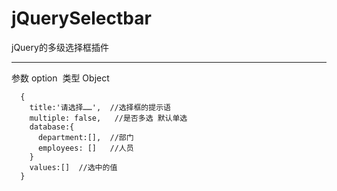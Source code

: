 # jQuerySelectbar
jQuery的多级选择框插件
***
参数 option  类型 Object   

      {  
        title:'请选择……',  //选择框的提示语  
        multiple: false,   //是否多选 默认单选  
        database:{  
          department:[],  //部门  
          employees: []   //人员  
        }  
        values:[]  //选中的值  
      }

